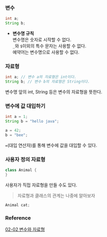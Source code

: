### 변수
```java
int a;
String b;
```
- **변수명 규칙**<br>
  변수명은 숫자로 시작할 수 없다.<br>
  `_`와 `$`이외의 특수 문자는 사용할 수 없다.<br>
  예약어는 변수명으로 사용할 수 없다.<br>

### 자료형
```java
int a; // 변수 a의 자료형은 int이다.
String b; // 변수 b의 자료형은 String이다.
```
변수명 앞의 int, String 등은 변수의 자료형을 뜻한다.<br>

### 변수에 값 대입하기
```java
int a = 1;
String b = "hello java";

a = 42;
b = "bee";
```
`=`(대입 연산자)를 통해 변수에 값을 대입할 수 있다.<br>

### 사용자 정의 자료형
```java
class Animal {
}
```
사용자가 직접 자료형을 만들 수도 있다.<br>
> 자료형과 클래스의 관계는 나중에 알아보자
```go
Animal cat;
```

### Reference
[02-02 변수와 자료형](https://wikidocs.net/277)<br>
